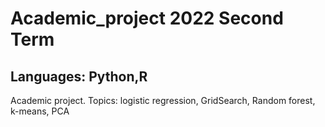 # Academic_project 2022 Second Term 

## Languages: Python,R
Academic project. Topics: logistic regression, GridSearch, Random forest, k-means, PCA

